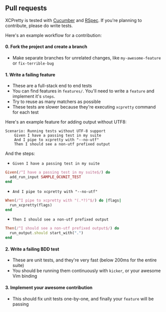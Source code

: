 ## Pull requests

XCPretty is tested with [Cucumber](http://cukes.info) and [RSpec](http://rspec.info).
If you're planning to contribute, please do write tests.

Here's an example workflow for a contribution:

#### 0. Fork the project and create a branch

- Make separate branches for unrelated changes, like `my-awesome-feature` or `fix-terrible-bug`

#### 1. Write a failing feature

- These are a full-stack end to end tests
- You can find features in `features/`. You'll need to write a `feature` and implement it's `steps`.
- Try to reuse as many matchers as possible
- These tests are slower because they're executing `xcpretty` command for each test

Here's an example feature for adding output without UTF8:

``` gherkin
Scenario: Running tests without UTF-8 support
    Given I have a passing test in my suite
    And I pipe to xcpretty with "--no-utf"
    Then I should see a non-utf prefixed output
```

And the steps:

- `Given I have a passing test in my suite`

``` ruby
Given(/^I have a passing test in my suite$/) do
  add_run_input SAMPLE_OCUNIT_TEST
end
```

- `And I pipe to xcpretty with "--no-utf"`

``` ruby
When(/^I pipe to xcpretty with "(.*?)"$/) do |flags|
  run_xcpretty(flags)
end
```

- `Then I should see a non-utf prefixed output`

``` ruby
Then(/^I should see a non-utf prefixed output$/) do
  run_output.should start_with(".")
end
```


#### 2. Write a failing BDD test

- These are unit tests, and they're very fast (below 200ms for the entire suite)
- You should be running them continuously with `kicker`, or your awesome Vim binding


#### 3. Implement your awesome contribution

- This should fix unit tests one-by-one, and finally your `feature` will be passing
